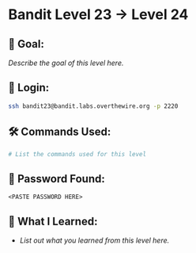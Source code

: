 # Bandit Level 23 → Level 24

## 🧠 Goal:
_Describe the goal of this level here._

## 🔐 Login:
```bash
ssh bandit23@bandit.labs.overthewire.org -p 2220
```

## 🛠️ Commands Used:
```bash
# List the commands used for this level
```

## 🧾 Password Found:
`<PASTE PASSWORD HERE>`

## 📘 What I Learned:
- _List out what you learned from this level here._

